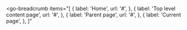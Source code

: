 <!-- material icons -->
<link href="https://fonts.googleapis.com/icon?family=Material+Icons" rel="stylesheet" />

<go-breadcrumb
  items="[
{
  label: 'Home',
  url: '#',
},
{
  label: 'Top level content page',
  url: '#',
},
{
  label: 'Parent page',
  url: '#',
},
{
  label: 'Current page',
},
]"
>
</go-breadcrumb>
